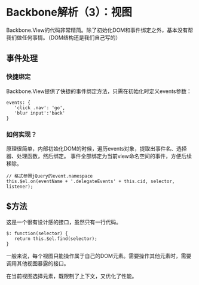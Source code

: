 # Backbone解析（3）：视图

Backbone.View的代码非常精简。除了初始化DOM和事件绑定之外，基本没有帮我们做任何事情。（DOM结构还是我们自己写的）

## 事件处理
### 快捷绑定
Backbone.View提供了快捷的事件绑定方法，只需在初始化时定义events参数：
```
events: {
   'click .nav': 'go',
   'blur input':'back'
}
```
### 如何实现？
原理很简单，内部初始化DOM的时候，遍历events对象，提取出事件名、选择器、处理函数，然后绑定。
事件全部绑定为当前view命名空间的事件，方便后续移除。
```
// 格式参照jQuery的event.namespace
this.$el.on(eventName + '.delegateEvents' + this.cid, selector, listener);
```

## $方法
这是一个很有设计感的接口，虽然只有一行代码。
```
$: function(selector) {
   return this.$el.find(selector);
}
```
一般来说，每个视图只能操作属于自己的DOM元素。需要操作其他元素时，需要调用其他视图暴露的接口。

在当前视图选择元素，既限制了上下文，又优化了性能。


